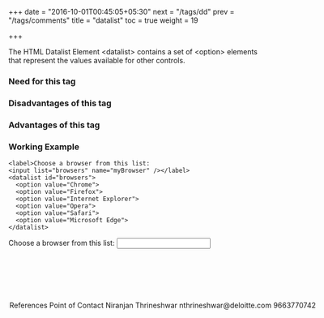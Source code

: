 +++
date = "2016-10-01T00:45:05+05:30"
next = "/tags/dd"
prev = "/tags/comments"
title = "datalist"
toc = true
weight = 19

+++

The HTML Datalist Element <span class='tag-span'>&lt;datalist&gt;</span> contains a set of <span class='tag-span'>&lt;option&gt;</span> elements that represent the values available for other controls.

<h3>Need for this tag</h3>

<h3>Disadvantages of this tag</h3>

<h3>Advantages of this tag</h3>

<h3>Working Example</h3>

    <label>Choose a browser from this list:
    <input list="browsers" name="myBrowser" /></label>
    <datalist id="browsers">
      <option value="Chrome">
      <option value="Firefox">
      <option value="Internet Explorer">
      <option value="Opera">
      <option value="Safari">
      <option value="Microsoft Edge">
    </datalist>

<label>Choose a browser from this list:
<input list="browsers" name="myBrowser" /></label>
<datalist id="browsers">
  <option value="Chrome">
  <option value="Firefox">
  <option value="Internet Explorer">
  <option value="Opera">
  <option value="Safari">
  <option value="Microsoft Edge">
</datalist>

<h3>References</h3>

<h3>Point of Contact</h3>
Niranjan Thrineshwar <br>
nthrineshwar@deloitte.com <br>
9663770742
